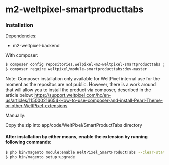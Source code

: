 # m2-weltpixel-smartproducttabs

### Installation

Dependencies:
 - m2-weltpixel-backend

With composer:

```sh
$ composer config repositories.welpixel-m2-weltpixel-smartproducttabs git git@github.com:rusdragos/m2-smartblock.git
$ composer require weltpixel/module-smartproducttabs:dev-master
```
Note: Composer installation only available for WeltPixel internal use for the moment as the repositos are not public. However, there is a work around that will allow you to install the product via composer, described in the article below: https://support.weltpixel.com/hc/en-us/articles/115000216654-How-to-use-composer-and-install-Pearl-Theme-or-other-WeltPixel-extensions


Manually:

Copy the zip into app/code/WeltPixel/SmartProductTabs directory

#### After installation by either means, enable the extension by running following commands:

```sh
$ php bin/magento module:enable WeltPixel_SmartProductTabs --clear-static-content
$ php bin/magento setup:upgrade
```
